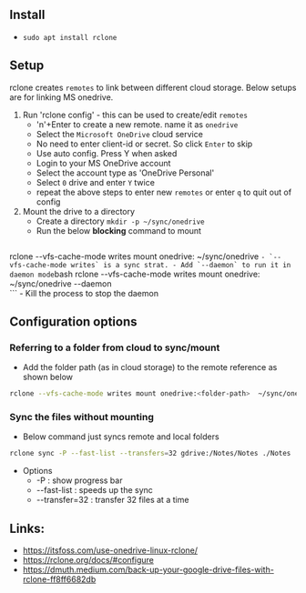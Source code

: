 ## Install
- `sudo apt install rclone`

## Setup
rclone creates `remotes` to link between different cloud storage. Below setups are for linking MS onedrive.
1. Run 'rclone config' - this can be used to create/edit `remotes`
	- 'n'+Enter to create a new remote. name it as `onedrive`
	- Select the `Microsoft OneDrive` cloud service
	- No need to enter client-id or secret. So click `Enter` to skip
	- Use auto config. Press Y when asked
	- Login to your MS OneDrive account
	- Select the account type as 'OneDrive Personal'
	- Select `0` drive and enter `Y` twice
	- repeat the above steps to enter new `remotes` or enter `q` to quit out of config
2. Mount the drive to a directory
	- Create a directory `mkdir -p ~/sync/onedrive`
	- Run the below **blocking** command to mount
		```bash
rclone --vfs-cache-mode writes mount onedrive:  ~/sync/onedrive
		```
	- `--vfs-cache-mode writes` is a sync strat.
	- Add `--daemon` to run it in daemon mode
		```bash
rclone --vfs-cache-mode writes mount onedrive:  ~/sync/onedrive --daemon	
		```
		- Kill the process to stop the daemon

## Configuration options
### Referring to a folder from cloud to sync/mount
- Add the folder path (as in cloud storage) to the remote reference as shown below
```bash
rclone --vfs-cache-mode writes mount onedrive:<folder-path>  ~/sync/onedrive --daemon	
```
### Sync the files without mounting 
- Below command just syncs remote and local folders
```bash
rclone sync -P --fast-list --transfers=32 gdrive:/Notes/Notes ./Notes
```
- Options
	- -P : show progress bar
	- --fast-list : speeds up the sync
	- --transfer=32 : transfer 32 files at a time
## Links:
- https://itsfoss.com/use-onedrive-linux-rclone/
- https://rclone.org/docs/#configure
- https://dmuth.medium.com/back-up-your-google-drive-files-with-rclone-ff8ff6682db